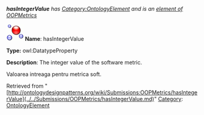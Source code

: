 ___hasIntegerValue__ has [Category:OntologyElement](../../Category/OntologyElement.md "Category:OntologyElement") and is an [element of](../../Property/ElementOf.md "Property:ElementOf") [OOPMetrics](../../Submissions/OOPMetrics.md "Submissions:OOPMetrics")_


  




[![DatatypeProperty](../../images/thumb/a/a5/DatatypeProperty.gif/45px-DatatypeProperty.gif)](../../Image/DatatypeProperty.gif.md "DatatypeProperty")
__Name__: hasIntegerValue 


__Type:__ owl:DatatypeProperty 


__Description__: The integer value of the software metric.


  



Valoarea intreaga pentru metrica soft. 





Retrieved from "[http://ontologydesignpatterns.org/wiki/Submissions:OOPMetrics/hasIntegerValue](../../Submissions/OOPMetrics/hasIntegerValue.md)"
 [Category](http://ontologydesignpatterns.org/wiki/Special:Categories "Special:Categories"): [OntologyElement](../../Category/OntologyElement.md "Category:OntologyElement")